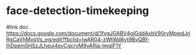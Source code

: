 # face-detection-timekeeping


#link doc
https://docs.google.com/document/d/1fvgJGABV4gjGddAxbV90ryMpwdJrjRgCaVhMvqVs_eg/edit?fbclid=IwAR04-zWtWd8yt9BvQBf-lhDpem5HSzJLheuj4evCgcrvM9yARja-lmqIF1Y
